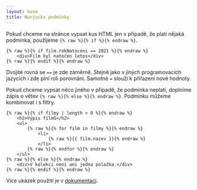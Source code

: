 ```yaml
---
layout: base
title: Nunjucks podmínky
---
```


Pokud chceme na stránce vypsat kus HTML jen v případě, že platí nějaká podmínka, použijeme `{% raw %}{% if %}{% endraw %}`.

```liquid
{% raw %}{% if film.rokNatoceni == 2021 %}{% endraw %}
	<div>Film byl natočen letos</div>
{% raw %}{% endif %}{% endraw %}
```

Dvojité rovná se `==` je zde záměrně. Stejně jako v jiných programovacích jazycích i zde plní roli porovnání. Samotné `=` slouží k přiřazení nové hodnoty.

Pokud chceme vypsat něco jiného v případě, že podmínka neplatí, doplníme zápis o větev `{% raw %}{% else %}{% endraw %}`. Podmínku můžeme kombinovat i s filtry.

```liquid
{% raw %}{% if filmy | length > 0 %}{% endraw %}
	<h2>Výpis filmů</h2>
	<ul>
		{% raw %}{% for film in filmy %}{% endraw %}
			<li>
				{% raw %}{{ film.nazev }}{% endraw %}
			</li>
		{% raw %}{% endfor %}{% endraw %}
	</ul>
{% raw %}{% else %}{% endraw %}
	<div>V kolekci není ani jedna položka.</div>
{% raw %}{% endif %}{% endraw %}
```

Více ukázek použití je v [dokumentaci](https://mozilla.github.io/nunjucks/templating.html#if).
